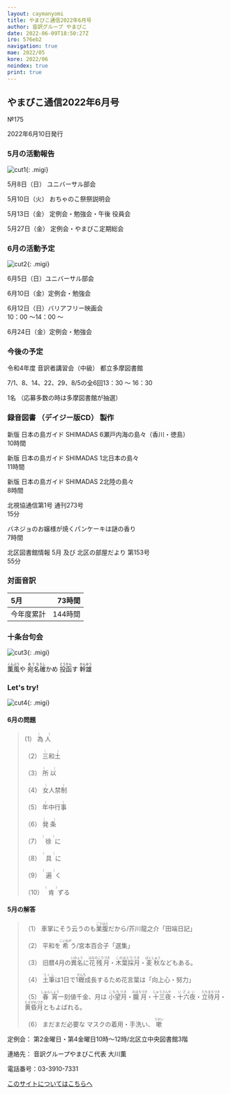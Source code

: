 ```yaml
---
layout: caymanyomi
title: やまびこ通信2022年6月号
author: 音訳グループ やまびこ
date: 2022-06-09T18:50:27Z
iro: 576eb2
navigation: true
mae: 2022/05
kore: 2022/06
noindex: true
print: true
---
```



## <span data-dur="4.081" data-begin="2.050" id="xmri_0001" markdown="1"> やまびこ通信2022年6月号</span>

<span data-dur="2.405" data-begin="6.131" id="xmri_0002" markdown="1">№175</span>

<span data-dur="5.450" data-begin="8.536" id="xmri_0003" markdown="1">2022年6月10日発行</span>

### <span data-dur="3.301" data-begin="19.226" id="xmri_0006" markdown="1"> 5月の活動報告</span>

![cut1](media/06/cut1.png){: .migi}

<span data-dur="1.981" data-begin="24.378" id="xmri_0008" markdown="1">5月8日（日）</span> <span data-dur="2.504" data-begin="26.359" id="xmri_0009" markdown="1">ユニバーサル部会</span>

<span data-dur="1.872" data-begin="28.863" id="xmri_000A" markdown="1">5月10日（火）</span> <span data-dur="3.121" data-begin="30.735" id="xmri_000B" markdown="1">おちゃのこ祭祭説明会</span>

<span data-dur="2.318" data-begin="33.856" id="xmri_000C" markdown="1">5月13日（金）</span> <span data-dur="4.412" data-begin="36.174" id="xmri_000D" markdown="1">定例会・勉強会・午後 役員会</span>

<span data-dur="2.466" data-begin="40.586" id="xmri_000E" markdown="1">5月27日（金）</span> <span data-dur="4.979" data-begin="43.052" id="xmri_000F" markdown="1">定例会・やまびこ定期総会</span>

### <span data-dur="3.293" data-begin="48.031" id="xmri_0010" markdown="1"> 6月の活動予定</span>

![cut2](media/06/cut2.png){: .migi}

<span data-dur="2.067" data-begin="53.174" id="xmri_0012" markdown="1">6月5日（日）</span><span data-dur="2.503" data-begin="55.241" id="xmri_0013" markdown="1">ユニバーサル部会</span>

<span data-dur="2.048" data-begin="57.744" id="xmri_0014" markdown="1">6月10日（金）</span><span data-dur="2.986" data-begin="59.792" id="xmri_0015" markdown="1">定例会・勉強会</span>

<span data-dur="2.330" data-begin="62.778" id="xmri_0016" markdown="1">6月12日（日）</span><span data-dur="1.806" data-begin="65.108" id="xmri_0017" markdown="1">バリアフリー映画会</span>  
<span data-dur="1.169" data-begin="66.914" id="xmri_0018" markdown="1">10：00 ～</span><span data-dur="2.149" data-begin="68.083" id="xmri_0019" markdown="1">14：00 ～</span>

<span data-dur="2.392" data-begin="70.232" id="xmri_001A" markdown="1">6月24日（金）</span><span data-dur="4.387" data-begin="72.624" id="xmri_001B" markdown="1">定例会・勉強会</span>

### <span data-dur="2.629" data-begin="77.011" id="xmri_001C" markdown="1"> 今後の予定</span>

<span data-dur="2.911" data-begin="79.640" id="xmri_001D" markdown="1">令和4年度 音訳者講習会</span><span data-dur="1.120" data-begin="82.551" id="xmri_001E" markdown="1">（中級）</span> <span data-dur="2.137" data-begin="83.671" id="xmri_001F" markdown="1">都立多摩図書館</span>

<span data-dur="1.637" data-begin="85.808" id="xmri_0020" markdown="1">7/1、</span><span data-dur=".994" data-begin="87.445" id="xmri_0021" markdown="1">8、</span><span data-dur="1.210" data-begin="88.439" id="xmri_0022" markdown="1">14、</span><span data-dur="1.384" data-begin="89.649" id="xmri_0023" markdown="1">22、</span><span data-dur="1.402" data-begin="91.033" id="xmri_0024" markdown="1">29、</span><span data-dur="1.600" data-begin="92.435" id="xmri_0025" markdown="1">8/5の</span><span data-dur="1.239" data-begin="94.035" id="xmri_0026" markdown="1">全6回</span><span data-dur="4.106" data-begin="95.274" id="xmri_0027" markdown="1">13：30 ～ 16：30</span>

<span data-dur="1.046" data-begin="99.380" id="xmri_0028" markdown="1">1名</span> <span data-dur="4.531" data-begin="100.426" id="xmri_0029" markdown="1">（応募多数の時は多摩図書館が抽選）</span>

### <span data-dur="4.728" data-begin="104.957" id="xmri_002A" markdown="1"> 録音図書<span class="infty_silent"> （</span>デイジー版CD<span class="infty_silent">） </span>製作</span>

<span data-dur="7.160" data-begin="111.902" id="xmri_002C" markdown="1">新版 日本の島ガイド SHIMADAS 6瀬戸内海の島々（香川・徳島）</span>  
<span data-dur="1.654" data-begin="119.062" id="xmri_002D" markdown="1">10時間</span>

<span data-dur="5.474" data-begin="120.716" id="xmri_002E" markdown="1">新版 日本の島ガイド SHIMADAS 1北日本の島々</span>  
<span data-dur="1.911" data-begin="126.190" id="xmri_002F" markdown="1">11時間</span>

<span data-dur="5.305" data-begin="128.101" id="xmri_0030" markdown="1">新版 日本の島ガイド SHIMADAS 2北陸の島々</span>  
<span data-dur="1.696" data-begin="133.406" id="xmri_0031" markdown="1">8時間</span>

<span data-dur="4.327" data-begin="135.102" id="xmri_0032" markdown="1">北視協通信第1号 通刊273号</span>  
<span data-dur="1.654" data-begin="139.429" id="xmri_0033" markdown="1">15分</span>

<span data-dur="3.765" data-begin="141.083" id="xmri_0034" markdown="1">バネジョのお嬢様が焼くパンケーキは謎の香り</span>  
<span data-dur="1.691" data-begin="144.848" id="xmri_0035" markdown="1">7時間</span>

<span data-dur="6.198" data-begin="146.539" id="xmri_0036" markdown="1">北区図書館情報 5月 及び 北区の部屋だより 第153号</span>  
<span data-dur="3.596" data-begin="152.737" id="xmri_0037" markdown="1">55分</span>

### <span data-dur="2.665" data-begin="156.333" id="xmri_0038" markdown="1"> 対面音訳</span>

<span data-dur="1.047" data-begin="158.998" id="xmri_0039" markdown="1">5月</span>|<span data-dur="2.526" data-begin="160.045" id="xmri_003A" markdown="1">73時間</span>
|:---|---:|
<span data-dur="1.590" data-begin="162.571" id="xmri_003B" markdown="1">今年度累計</span>|<span data-dur="4.046" data-begin="164.161" id="xmri_003C" markdown="1">144時間</span>

### <span data-dur="2.768" data-begin="168.207" id="xmri_003D" markdown="1"> 十条台句会</span>

![cut3](media/06/cut3.png){: .migi}

<span data-dur="7.033" data-begin="172.825" id="xmri_003F" markdown="1"><ruby>薫風<rp>(</rp><rt>くんぷう</rt><rp>)</rp></ruby>や <ruby>宛名<rp>(</rp><rt>あてな</rt><rp>)</rp></ruby><ruby>確<rp>(</rp><rt>たし</rt><rp>)</rp></ruby>かめ <ruby>投函<rp>(</rp><rt>とうかん</rt><rp>)</rp></ruby>す
<span class="haigo" data-dur="3.272" data-begin="179.858" id="xmri_0040" markdown="1"><ruby>幹雄<rp>(</rp><rt>かんゆう</rt><rp>)</rp></ruby></span>

### <span data-dur=".500" data-begin="183.130" id="xmri_0041" markdown="1"></span> <span data-dur="2.339" data-begin="183.630" id="xmri_0042" markdown="1">Let's try!</span>

![cut4](media/06/cut4.png){: .migi}

#### <span data-dur="2.829" data-begin="187.819" id="xmri_0044" markdown="1"> 6月の問題</span>

<blockquote markdown="1">

<span class="infty_silent">(</span><span data-dur="1.000" data-begin="195.173" id="xmri_0046" markdown="1"><span class="infty_silent">1） <ruby>為人<rp>(</rp><rt>（　　　）</rt><rp>)</rp></ruby></span></span>

<span class="infty_silent">（2） <ruby>三和土<rp>(</rp><rt>（　　　）</rt><rp>)</rp></ruby></span>

<span class="infty_silent">（3） <ruby>所以<rp>(</rp><rt>（　　　）</rt><rp>)</rp></ruby></span>

<span class="infty_silent">（4） <ruby>女人禁制<rp>(</rp><rt>（　　　）</rt><rp>)</rp></ruby></span>

<span class="infty_silent">（5） <ruby>年中行事<rp>(</rp><rt>（　　　）</rt><rp>)</rp></ruby></span>

<span class="infty_silent">（6） <ruby>発条<rp>(</rp><rt>（　　　）</rt><rp>)</rp></ruby></span>

<span class="infty_silent">（7） <ruby>徐<rp>(</rp><rt>（　　　）</rt><rp>)</rp></ruby>に</span>

<span class="infty_silent">（8） <ruby>具<rp>(</rp><rt>（　　　）</rt><rp>)</rp></ruby>に</span>

<span class="infty_silent">（9） <ruby>遍<rp>(</rp><rt>（　　　）</rt><rp>)</rp></ruby>く</span>

<span class="infty_silent">（10） <ruby>肯<rp>(</rp><rt>（　　　）</rt><rp>)</rp></ruby>ずる</span>

</blockquote>

#### <span data-dur="2.843" data-begin="196.173" id="xmri_0047" markdown="1"> 5月の解答</span>

<blockquote markdown="1">

<span data-dur="1.178" data-begin="199.016" id="xmri_0048" markdown="1">（1）</span> <span data-dur="2.628" data-begin="200.194" id="xmri_0049" markdown="1">車掌にそう云うのも<ruby>業腹<rp>(</rp><rt>ごうはら</rt><rp>)</rp></ruby>だから/</span><span data-dur="3.262" data-begin="202.822" id="xmri_004A" markdown="1">芥川龍之介「田端日記」</span>

<span data-dur="1.017" data-begin="206.084" id="xmri_004B" markdown="1">（2）</span> <span data-dur="1.629" data-begin="207.101" id="xmri_004C" markdown="1">平和を<ruby>希<rp>(</rp><rt>こいねが</rt><rp>)</rp></ruby>う/</span><span data-dur="2.784" data-begin="208.730" id="xmri_004D" markdown="1">宮本百合子「選集」</span>

<span data-dur="1.143" data-begin="211.514" id="xmri_004E" markdown="1">（3）</span> <span data-dur="6.804" data-begin="212.657" id="xmri_004F" markdown="1">旧暦4月の<ruby>異名<rp>(</rp><rt>いみょう</rt><rp>)</rp></ruby>に<ruby>花残月<rp>(</rp><rt>はなのこりづき</rt><rp>)</rp></ruby>・<ruby>木葉採月<rp>(</rp><rt>このはとりづき</rt><rp>)</rp></ruby>・<ruby>麦秋<rp>(</rp><rt>ばくしゅう</rt><rp>)</rp></ruby>などもある。</span>

<span data-dur="1.119" data-begin="219.461" id="xmri_0050" markdown="1">（4）</span> <span data-dur="3.639" data-begin="220.580" id="xmri_0051" markdown="1"><ruby>土筆<rp>(</rp><rt>つくし</rt><rp>)</rp></ruby>は1日で1<ruby>糎<rp>(</rp><rt>せんち</rt><rp>)</rp></ruby>成長するため</span><span data-dur="1.311" data-begin="224.219" id="xmri_0052" markdown="1">花言葉は</span><span data-dur="2.405" data-begin="225.530" id="xmri_0053" markdown="1">「向上心・努力」</span>

<span data-dur="1.046" data-begin="227.935" id="xmri_0054" markdown="1">（5）</span> <span data-dur="2.425" data-begin="228.981" id="xmri_0055" markdown="1"><ruby>春宵<rp>(</rp><rt>しゅんしょう</rt><rp>)</rp></ruby>一刻値千金、</span><span data-dur="8.146" data-begin="231.406" id="xmri_0056" markdown="1">月は <ruby>小望月<rp>(</rp><rt>こもちづき</rt><rp>)</rp></ruby>・<ruby>朧月<rp>(</rp><rt>おぼろづき</rt><rp>)</rp></ruby>・<ruby>十三夜<rp>(</rp><rt>じゅうさんや</rt><rp>)</rp></ruby>・<ruby>十六夜<rp>(</rp><rt>いざよい</rt><rp>)</rp></ruby>・<ruby>立待月<rp>(</rp><rt>たちまちづき</rt><rp>)</rp></ruby>・<ruby>黄昏月<rp>(</rp><rt>たそがれづき</rt><rp>)</rp></ruby>ともよばれる。</span>

<span data-dur="1.176" data-begin="239.552" id="xmri_0057" markdown="1">（6）</span> <span data-dur="4.536" data-begin="240.728" id="xmri_0058" markdown="1">まだまだ必要な マスクの着用・手洗い<span class="infty_silent">、</span> <ruby>嗽<rp>(</rp><rt>うがい</rt><rp>)</rp></ruby></span>

</blockquote>

<span data-dur="1.204" data-begin="245.264" id="xmri_0059" markdown="1">定例会：</span> <span data-dur="4.115" data-begin="246.468" id="xmri_005A" markdown="1">第2金曜日・第4金曜日10時～12時</span><span data-dur="3.048" data-begin="250.583" id="xmri_005B" markdown="1">/北区立中央図書館3階</span>

<span data-dur="1.318" data-begin="253.631" id="xmri_005C" markdown="1">連絡先：</span> <span data-dur="3.965" data-begin="254.949" id="xmri_005D" markdown="1">音訳グループやまびこ代表 大川薫</span>

<span data-dur="1.410" data-begin="258.914" id="xmri_005E" markdown="1">電話番号：</span><span data-dur="4.305" data-begin="260.324" id="xmri_005F" markdown="1">03-3910-7331</span>

<a href="mailto:ymbk2016ml@gmail.com?Subject=やまびこウェブサイトについて" data-dur="5.929" data-begin="264.629" id="xmri_0060" markdown="1">このサイトについてはこちらへ</a>


